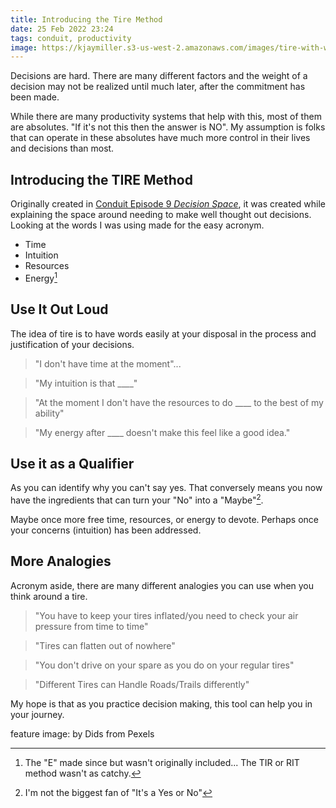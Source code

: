 ```yaml
---
title: Introducing the Tire Method
date: 25 Feb 2022 23:24
tags: conduit, productivity
image: https://kjaymiller.s3-us-west-2.amazonaws.com/images/tire-with-wheels.jpg
---
```


Decisions are hard. There are many different factors and the weight of a decision may not be realized until much later, after the commitment has been made.

While there are many productivity systems that help with this, most of them are absolutes. "If it's not this then the answer is NO". My assumption is folks that can operate in these absolutes have much more control in their lives and decisions than most.

## Introducing the TIRE Method

Originally created in [Conduit Episode 9 _Decision Space_](https://www.relay.fm/conduit/9), it was created while explaining the space around needing to make well thought out decisions. Looking at the words I was using made for the easy acronym.

- Time
- Intuition
- Resources
- Energy[^1]

## Use It Out Loud

The idea of tire is to have words easily at your disposal in the process and justification of your decisions.

> "I don't have time at the moment"...
 
> "My intuition is that \_\_\_\_"

> "At the moment I don't have the resources to do \_\_\_\_ to the best of my ability"
 
> "My energy after \_\_\_\_ doesn't make this feel like a good idea."

## Use it as a Qualifier

As you can identify why you can't say yes. That conversely means you now have the ingredients that can turn your "No" into a "Maybe"[^2].

Maybe once more free time, resources, or energy to devote.
Perhaps once your concerns (intuition) has been addressed.

## More Analogies

Acronym aside, there are many different analogies you can use when you think around a tire.

> "You have to keep your tires inflated/you need to check your air pressure from time to time"
 
> "Tires can flatten out of nowhere"

> "You don't drive on your spare as you do on your regular tires"
 
> "Different Tires can Handle Roads/Trails differently"

My hope is that as you practice decision making, this tool can help you in your journey.


feature image: by Dids from Pexels

[^1]: The "E" made since but wasn't originally included... The TIR or RIT method wasn't as catchy.
[^2]: I'm not the biggest fan of "It's a Yes or No"
